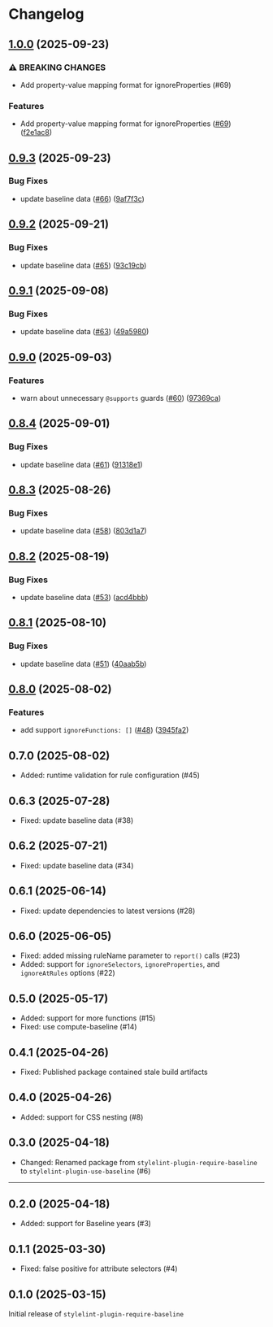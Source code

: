 # Changelog

## [1.0.0](https://github.com/ryo-manba/stylelint-plugin-use-baseline/compare/v0.9.3...v1.0.0) (2025-09-23)

### ⚠ BREAKING CHANGES

* Add property-value mapping format for ignoreProperties (#69)

### Features

* Add property-value mapping format for ignoreProperties ([#69](https://github.com/ryo-manba/stylelint-plugin-use-baseline/issues/69)) ([f2e1ac8](https://github.com/ryo-manba/stylelint-plugin-use-baseline/commit/f2e1ac86f7c6b00e8ad227124c58e1c7b6ea43c9))

## [0.9.3](https://github.com/ryo-manba/stylelint-plugin-use-baseline/compare/v0.9.2...v0.9.3) (2025-09-23)

### Bug Fixes

* update baseline data ([#66](https://github.com/ryo-manba/stylelint-plugin-use-baseline/issues/66)) ([9af7f3c](https://github.com/ryo-manba/stylelint-plugin-use-baseline/commit/9af7f3c117b4726845f96ac6029c7167c60f6c16))

## [0.9.2](https://github.com/ryo-manba/stylelint-plugin-use-baseline/compare/v0.9.1...v0.9.2) (2025-09-21)

### Bug Fixes

* update baseline data ([#65](https://github.com/ryo-manba/stylelint-plugin-use-baseline/issues/65)) ([93c19cb](https://github.com/ryo-manba/stylelint-plugin-use-baseline/commit/93c19cbae31f232bf0e27995350a5183102198ff))

## [0.9.1](https://github.com/ryo-manba/stylelint-plugin-use-baseline/compare/v0.9.0...v0.9.1) (2025-09-08)

### Bug Fixes

* update baseline data ([#63](https://github.com/ryo-manba/stylelint-plugin-use-baseline/issues/63)) ([49a5980](https://github.com/ryo-manba/stylelint-plugin-use-baseline/commit/49a5980cb6abc3f5030e0ce02bf71deb500d62a2))

## [0.9.0](https://github.com/ryo-manba/stylelint-plugin-use-baseline/compare/v0.8.4...v0.9.0) (2025-09-03)

### Features

* warn about unnecessary `@supports` guards ([#60](https://github.com/ryo-manba/stylelint-plugin-use-baseline/issues/60)) ([97369ca](https://github.com/ryo-manba/stylelint-plugin-use-baseline/commit/97369ca783e563199d42a9dff9be3ea00982117d))

## [0.8.4](https://github.com/ryo-manba/stylelint-plugin-use-baseline/compare/v0.8.3...v0.8.4) (2025-09-01)

### Bug Fixes

* update baseline data ([#61](https://github.com/ryo-manba/stylelint-plugin-use-baseline/issues/61)) ([91318e1](https://github.com/ryo-manba/stylelint-plugin-use-baseline/commit/91318e1cf25d07b9bda6f5542289a95cdaeb0ee8))

## [0.8.3](https://github.com/ryo-manba/stylelint-plugin-use-baseline/compare/v0.8.2...v0.8.3) (2025-08-26)

### Bug Fixes

* update baseline data ([#58](https://github.com/ryo-manba/stylelint-plugin-use-baseline/issues/58)) ([803d1a7](https://github.com/ryo-manba/stylelint-plugin-use-baseline/commit/803d1a74ceb49e8ed0f7e932886c05898b786b6e))

## [0.8.2](https://github.com/ryo-manba/stylelint-plugin-use-baseline/compare/v0.8.1...v0.8.2) (2025-08-19)

### Bug Fixes

* update baseline data ([#53](https://github.com/ryo-manba/stylelint-plugin-use-baseline/issues/53)) ([acd4bbb](https://github.com/ryo-manba/stylelint-plugin-use-baseline/commit/acd4bbbd71e641b0809910a3a5a72f1f93a98e15))

## [0.8.1](https://github.com/ryo-manba/stylelint-plugin-use-baseline/compare/v0.8.0...v0.8.1) (2025-08-10)

### Bug Fixes

* update baseline data ([#51](https://github.com/ryo-manba/stylelint-plugin-use-baseline/issues/51)) ([40aab5b](https://github.com/ryo-manba/stylelint-plugin-use-baseline/commit/40aab5bbea212f327db2a5c195e84f875727236d))

## [0.8.0](https://github.com/ryo-manba/stylelint-plugin-use-baseline/compare/v0.7.1...v0.8.0) (2025-08-02)

### Features

* add support `ignoreFunctions: []` ([#48](https://github.com/ryo-manba/stylelint-plugin-use-baseline/issues/48)) ([3945fa2](https://github.com/ryo-manba/stylelint-plugin-use-baseline/commit/3945fa2d571bd5079f0c26b1faaf66fd842d5497))

## 0.7.0 (2025-08-02)

- Added: runtime validation for rule configuration (#45)

## 0.6.3 (2025-07-28)

- Fixed: update baseline data (#38)

## 0.6.2 (2025-07-21)

- Fixed: update baseline data (#34)

## 0.6.1 (2025-06-14)

- Fixed: update dependencies to latest versions (#28)

## 0.6.0 (2025-06-05)

- Fixed: added missing ruleName parameter to `report()` calls (#23)
- Added: support for `ignoreSelectors`, `ignoreProperties`, and `ignoreAtRules` options (#22)

## 0.5.0 (2025-05-17)

- Added: support for more functions (#15)
- Fixed: use compute-baseline (#14)

## 0.4.1 (2025-04-26)

- Fixed: Published package contained stale build artifacts

## 0.4.0 (2025-04-26)

- Added: support for CSS nesting (#8)

## 0.3.0 (2025-04-18)

- Changed: Renamed package from `stylelint-plugin-require-baseline` to `stylelint-plugin-use-baseline` (#6)

---

## 0.2.0 (2025-04-18)

- Added: support for Baseline years (#3)

## 0.1.1 (2025-03-30)

- Fixed: false positive for attribute selectors (#4)

## 0.1.0 (2025-03-15)

Initial release of `stylelint-plugin-require-baseline`
